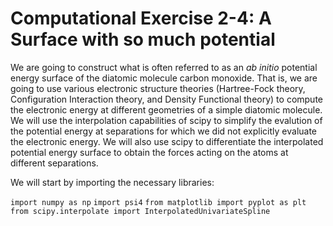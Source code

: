 # Computational Exercise 2-4: A Surface with so much potential
We are going to construct what is often referred to as an $ab$ $initio$ potential energy surface of the diatomic
molecule carbon monoxide.  That is, we are going to use various electronic structure theories (Hartree-Fock theory, Configuration Interaction theory, and Density Functional theory) to compute the electronic energy at different geometries of a simple diatomic molecule.  We will use the interpolation capabilities of scipy to simplify the evalution of the potential energy at separations for which we did not explicitly evaluate the electronic energy.  We will also use scipy to differentiate the interpolated potential energy surface to obtain the forces acting on the atoms at different separations.  

We will start by importing the necessary libraries:

`import numpy as np`
`import psi4`
`from matplotlib import pyplot as plt`
`from scipy.interpolate import InterpolatedUnivariateSpline`
